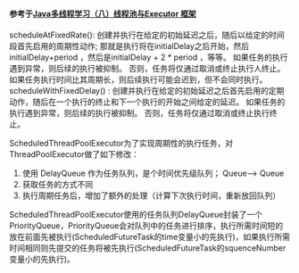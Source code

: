 
#### 参考于[Java多线程学习（八）线程池与Executor 框架](https://juejin.im/post/5b0f69e46fb9a009f41479b4)
scheduleAtFixedRate(): 创建并执行在给定的初始延迟之后，随后以给定的时间段首先启用的周期性动作; 那就是执行将在initialDelay之后开始，然后initialDelay+period ，然后是initialDelay + 2 * period ，等等。 如果任务的执行遇到异常，则后续的执行被抑制。 否则，任务将仅通过取消或终止执行人终止。 如果任务执行时间比其周期长，则后续执行可能会迟到，但不会同时执行。
scheduleWithFixedDelay() : 创建并执行在给定的初始延迟之后首先启用的定期动作，随后在一个执行的终止和下一个执行的开始之间给定的延迟。 如果任务的执行遇到异常，则后续的执行被抑制。 否则，任务将仅通过取消或终止执行终止。  
  
ScheduledThreadPoolExecutor为了实现周期性的执行任务，对ThreadPoolExecutor做了如下修改：  
1. 使用 DelayQueue 作为任务队列，是个时间优先级队列； Queue<Runnable>--> Queue<ScheduledFutureTask>  
2. 获取任务的方式不同  
3. 执行周期任务后，增加了额外的处理（计算下次执行时间，重新放回队列）  

ScheduledThreadPoolExecutor使用的任务队列DelayQueue封装了一个PriorityQueue，PriorityQueue会对队列中的任务进行排序，执行所需时间短的放在前面先被执行(ScheduledFutureTask的time变量小的先执行)，如果执行所需时间相同则先提交的任务将被先执行(ScheduledFutureTask的squenceNumber变量小的先执行)。
